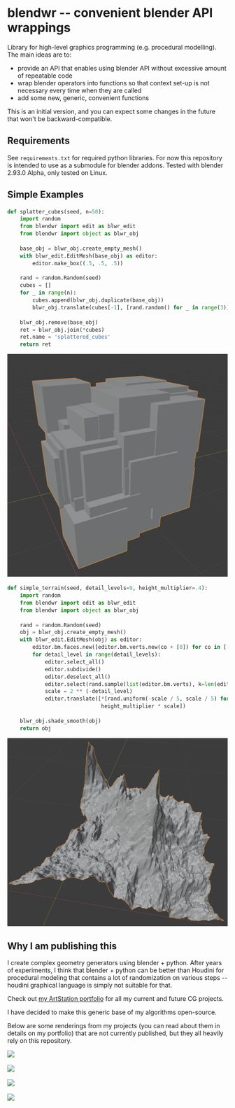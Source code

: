 blendwr -- convenient blender API wrappings
===========================================

Library for high-level graphics programming (e.g. procedural modelling).
The main ideas are to:
* provide an API that enables using
blender API without excessive amount of repeatable code
* wrap blender operators
into functions so that context set-up is not necessary
every time when they are called
* add some new, generic, convenient functions

This is an initial version, and you can expect some changes in the future
that won't be backward-compatible.

Requirements
------------
See `requirements.txt` for required python libraries.
For now this repository is intended to use as a submodule for blender addons.
Tested with blender 2.93.0 Alpha, only tested on Linux.

Simple Examples
---------------

```python
def splatter_cubes(seed, n=50):
    import random
    from blendwr import edit as blwr_edit
    from blendwr import object as blwr_obj

    base_obj = blwr_obj.create_empty_mesh()
    with blwr_edit.EditMesh(base_obj) as editor:
        editor.make_box((.5, .5, .5))

    rand = random.Random(seed)
    cubes = []
    for _ in range(n):
        cubes.append(blwr_obj.duplicate(base_obj))
        blwr_obj.translate(cubes[-1], [rand.random() for _ in range(3)])

    blwr_obj.remove(base_obj)
    ret = blwr_obj.join(*cubes)
    ret.name = 'splattered_cubes'
    return ret
```

![](images/splatter_cubes.jpg)

```python
def simple_terrain(seed, detail_levels=9, height_multiplier=.4):
    import random
    from blendwr import edit as blwr_edit
    from blendwr import object as blwr_obj

    rand = random.Random(seed)
    obj = blwr_obj.create_empty_mesh()
    with blwr_edit.EditMesh(obj) as editor:
        editor.bm.faces.new([editor.bm.verts.new(co + [0]) for co in [[0, 0], [0, 1], [1, 1], [1, 0]]])
        for detail_level in range(detail_levels):
            editor.select_all()
            editor.subdivide()
            editor.deselect_all()
            editor.select(rand.sample(list(editor.bm.verts), k=len(editor.bm.verts) // 3))
            scale = 2 ** (-detail_level)
            editor.translate([*[rand.uniform(-scale / 5, scale / 5) for _ in range(2)],
                              height_multiplier * scale])

    blwr_obj.shade_smooth(obj)
    return obj
```

![](images/simple_terrain.jpg)

Why I am publishing this
------------------------

I create complex geometry generators using blender + python.
After years of experiments,
I think that blender + python can be better than Houdini
for procedural modeling that contains a lot of randomization on various steps
-- houdini graphical language is simply not suitable for that.

Check out [my ArtStation portfolio](https://www.artstation.com/msypetkowski)
for all my current and future CG projects.

I have decided to make this generic base of my algorithms open-source.

Below are some renderings from my projects
(you can read about them in details on my portfolio)
that are not currently published,
but they all heavily rely on this repository.

![](https://cdnb.artstation.com/p/assets/images/images/032/328/945/4k/michal-sypetkowski-240.jpg?1606140332)

![](https://cdnb.artstation.com/p/assets/images/images/030/259/635/4k/michal-sypetkowski-8-large-0.jpg?1600087186)

![](https://cdnb.artstation.com/p/assets/images/images/024/057/157/4k/michal-sypetkowski-dung12.jpg?1581192379)

![](https://cdnb.artstation.com/p/assets/images/images/033/487/175/4k/michal-sypetkowski-grid-0.jpg?1609762693)

